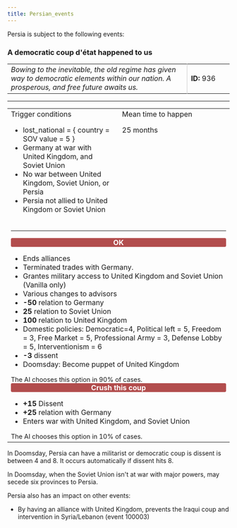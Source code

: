```yaml
---
title: Persian_events
---
```


Persia is subject to the following events:

### A democratic coup d'état happened to us

<table style="margin-top:5px;"><tbody><tr><td rowspan="2" style="border-right: 1pt solid #CCCCCC; width: 580px"><i>Bowing to the inevitable, the old regime has given way to democratic elements within our nation. A prosperous, and free future awaits us.</i></td><td style="width: 110px"><b>ID: </b>936</td></tr></tbody></table>

---

<table cellspacing="4" width="100%"><tbody><tr valign="top"><td width="50%"><span class="subheading">Trigger conditions</span><ul><li>lost_national = { country = SOV value = 5 }</li><li>Germany at war with United Kingdom, and Soviet Union</li><li>No war between United Kingdom, Soviet Union, or Persia</li><li>Persia not allied to United Kingdom or Soviet Union</li></ul></td><td width="50%"><span class="subheading">Mean time to happen</span><p>25 months</p></td></tr><tr><td colspan="2"><hr><div style="background: #b24d4d; border-radius: 3px; text-align:center; color: white;"><b>OK</b></div><ul><li>Ends alliances</li><li>Terminated trades with Germany.</li><li>Grantes military access to United Kingdom and Soviet Union (Vanilla only)</li><li>Various changes to advisors</li><li><span class="effect-red"><b>-50 </b></span>relation to Germany</li><li><span class="effect-green"><b>25 </b></span>relation to Soviet Union</li><li><span class="effect-green"><b>100 </b></span>relation to United Kingdom</li><li>Domestic policies: Democratic=4, Political left = 5, Freedom = 3, Free Market = 5, Professional Army = 3, Defense Lobby = 5, Interventionism = 6</li><li><span class="effect-green"><b>-3 </b></span>dissent</li><li>Doomsday: Become puppet of United Kingdom</li></ul><div style="font-size:90%;">The AI ​​chooses this option in 90% of cases.</div><div style="background: #b24d4d; border-radius: 3px; text-align:center; color: white;"><b>Crush this coup</b></div><ul><li><span class="effect-red"><b>+15 </b></span>Dissent</li><li><span class="effect-green"><b>+25 </b></span>relation with Germany</li><li>Enters war with United Kingdom, and Soviet Union</li></ul><div style="font-size:90%;">The AI ​​chooses this option in 10% of cases.</div></td></tr></tbody></table>

In Doomsday, Persia can have a militarist or democratic coup is dissent is between 4 and 8. It occurs automatically if dissent hits 8.

In Doomsday, when the Soviet Union isn't at war with major powers, may secede six provinces to Persia.

Persia also has an impact on other events:

- By having an alliance with United Kingdom, prevents the Iraqui coup and intervention in Syria/Lebanon (event 100003)
